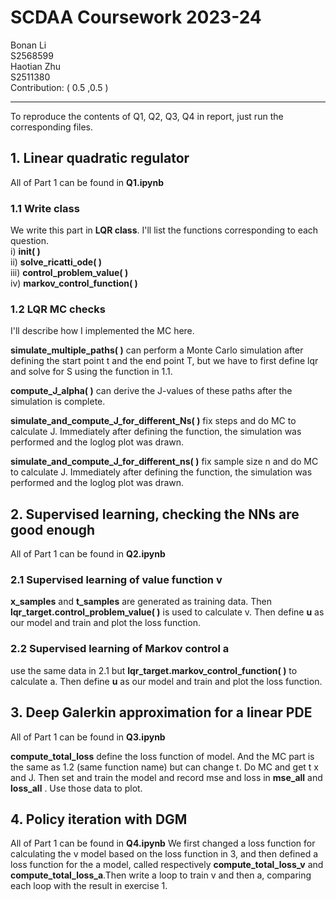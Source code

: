 # SCDAA Coursework 2023-24  
Bonan Li     
S2568599              
Haotian Zhu  
S2511380        
Contribution: ( 0.5 ,0.5 )  
***
To reproduce the contents of  Q1, Q2, Q3, Q4 in report, just run the corresponding files.
## 1. Linear quadratic regulator
All of Part 1 can be found in  **Q1.ipynb**
### 1.1 Write class
We write this part in **LQR class**. I'll list the functions corresponding to each question.  
i) **__init__( )**  
ii) **solve_ricatti_ode( )**  
iii) **control_problem_value( )**  
iv) **markov_control_function( )**  
### 1.2 LQR MC checks
I'll describe how I implemented the MC here.   

**simulate_multiple_paths( )** can perform a Monte Carlo simulation after defining the start point t and the end point T, but we have to first define lqr and solve for S using the function in 1.1.  

**compute_J_alpha( )** can derive the J-values of these paths after the simulation is complete.  

**simulate_and_compute_J_for_different_Ns( )** fix steps and do MC to calculate J. Immediately after defining the function, the simulation was performed and the loglog plot was drawn.  

**simulate_and_compute_J_for_different_ns( )** fix sample size n and do MC to calculate J. Immediately after defining the function, the simulation was performed and the loglog plot was drawn.  

## 2. Supervised learning, checking the NNs are good enough
All of Part 1 can be found in  **Q2.ipynb**
### 2.1 Supervised learning of value function v  
**x_samples** and **t_samples** are generated as training data. Then **lqr_target.control_problem_value( )** is used to calculate v. Then define **u** as our model and train and plot the loss function.
### 2.2 Supervised learning of Markov control a
use the same data in 2.1 but **lqr_target.markov_control_function( )** to calculate a. Then define **u** as our model and train and plot the loss function.
## 3. Deep Galerkin approximation for a linear PDE
All of Part 1 can be found in **Q3.ipynb**  

**compute_total_loss** define the loss function of model. And the MC part is the same as 1.2 (same function name) but can change t. Do MC and get t x and J. Then set and train the model and record mse and loss in   **mse_all**  and **loss_all** . Use those data to plot.
## 4. Policy iteration with  DGM 
All of Part 1 can be found in  **Q4.ipynb**
We first changed a loss function for calculating the v model based on the loss function in 3, and then defined a loss function for the a model, called respectively **compute_total_loss_v** and **compute_total_loss_a**.Then write a loop to train v and then a, comparing each loop with the result in exercise 1.
